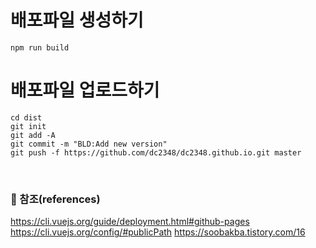 
# 배포파일 생성하기
```
npm run build
```

# 배포파일 업로드하기
```
cd dist
git init
git add -A
git commit -m "BLD:Add new version"
git push -f https://github.com/dc2348/dc2348.github.io.git master
```

<br>

### :bookmark_tabs: 참조(references)
https://cli.vuejs.org/guide/deployment.html#github-pages
https://cli.vuejs.org/config/#publicPath
https://soobakba.tistory.com/16